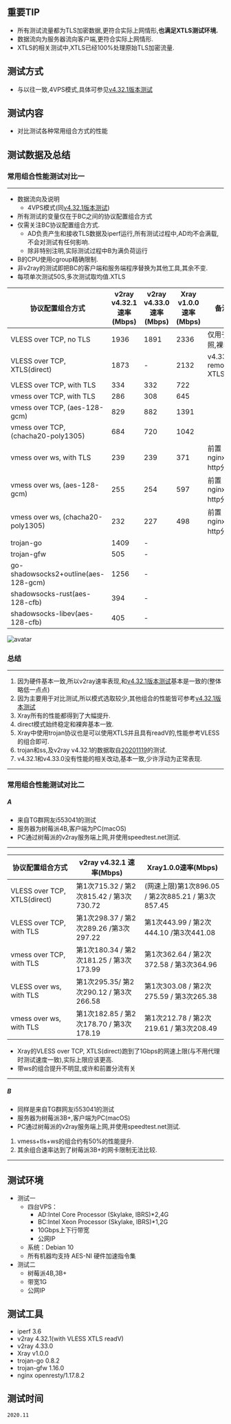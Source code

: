  ## 重要TIP

* 所有测试流量都为TLS加密数据,更符合实际上网情形,**也满足XTLS测试环境.**
* 数据流向为服务器流向客户端,更符合实际上网情形.
* XTLS的相关测试中,XTLS已经100%处理原始TLS加密流量.

## 测试方式
* 与以往一致,4VPS模式,具体可参见[v4.32.1版本测试](https://github.com/badO1a5A90/v2ray-doc/blob/master/v2ray_speed_test_v4.32.1.md)


## 测试内容

* 对比测试各种常用组合方式的性能


## 测试数据及总结

### 常用组合性能测试对比一
---

* 数据流向及说明
  * 4VPS模式(同[v4.32.1版本测试](https://github.com/badO1a5A90/v2ray-doc/blob/master/v2ray_speed_test_v4.32.1.md))
* 所有测试的变量仅在于BC之间的协议配置组合方式
* 仅需关注BC协议配置组合方式. 
  * AD负责产生和接收TLS数据及iperf运行,所有测试过程中,AD均不会满载,不会对测试有任何影响.
  * 除非特别注明,实际测试过程中B为满负荷运行
* B的CPU使用cgroup精确限制.
* 非v2ray的测试即把BC的客户端和服务端程序替换为其他工具,其余不变.
* 每项单次测试50S,多次测试取均值.XTLS

协议配置组合方式|v2ray v4.32.1速率(Mbps)|v2ray v4.33.0速率(Mbps)|Xray v1.0.0速率(Mbps)|备注
--- | ---| --- |  --- |---
VLESS over TCP, no TLS	|  1936  | 1891  |2336|仅用于对照,裸奔
VLESS over TCP, XTLS(direct)	|1873 | - | 2132|v4.33.0 removed XTLS
VLESS over TCP, with TLS	|334  | 332  |722
vmess over TCP, with TLS	| 286    | 308  |  645
vmess over TCP, (aes-128-gcm)	|829 |  882 |1391
vmess over TCP, (chacha20-poly1305)	| 684 | 720  |  1042
vmess over ws, with TLS	| 239  | 239  |371|前置nginx http分流
vmess over ws, (aes-128-gcm)	| 255  | 254  |597 |前置nginx http分流
vmess over ws, (chacha20-poly1305)	|  232  | 227 |498|前置nginx http分流
trojan-go	|  1409   |-|
trojan-gfw	|  505  | - |
go-shadowsocks2+outline(aes-128-gcm)	|  1256   |-|
shadowsocks-rust(aes-128-cfb)	|  394   |-|
shadowsocks-libev(aes-128-cfb)	|  405   |-|

![avatar](https://github.com/badO1a5A90/v2ray-doc/blob/main/performance_test/Xray/img/xray20201124.png?raw=true)

  ### 总结
  --- 
  1. 因为硬件基本一致,所以v2ray速率表现,和[v4.32.1版本测试](https://github.com/badO1a5A90/v2ray-doc/blob/master/v2ray_speed_test_v4.32.1.md)基本是一致的(整体略低一点点)
  2. 因为主要用于对比测试,所以模式选取较少,其他组合的性能皆可参考[v4.32.1版本测试](https://github.com/badO1a5A90/v2ray-doc/blob/master/v2ray_speed_test_v4.32.1.md)  
  3. Xray所有的性能都得到了大幅提升.
  4. direct模式始终稳定和裸奔基本一致.
  5. Xray中使用trojan协议也是可以使用XTLS并且具有readV的,性能参考VLESS的组合即可.
  6. trojan和ss,及v2ray v4.32.1的数据取自[20201119](https://github.com/badO1a5A90/v2ray-doc/blob/main/performance_test/Xray/speed_test_2020119.md)的测试.
  7. v4.32.1和v4.33.0没有性能的相关改动,基本一致,少许浮动为正常表现.
---

### 常用组合性能测试对比二
##### A
* 来自TG群网友i553041的测试
* 服务器为树莓派4B,客户端为PC(macOS)
* PC通过树莓派的v2ray服务端上网,并使用speedtest.net测试.

---

协议配置组合方式|v2ray v4.32.1 速率(Mbps)|Xray1.0.0速率(Mbps)
--- | ---| --- 
VLESS over TCP, XTLS(direct)	|第1次715.32 / 第2次815.42 / 第3次730.72 | (网速上限)第1次896.05 / 第2次885.21 / 第3次857.45
VLESS over TCP, with TLS	|第1次298.37 / 第2次289.26 /第3次297.22|第1次443.99 / 第2次444.10 /第3次441.08
vmess over TCP, with TLS	| 第1次180.34 / 第2次181.25 / 第3次173.99    |  第1次362.64 / 第2次372.58 / 第3次364.96
VLESS over ws, with TLS	|第1次295.35/ 第2次290.12 / 第3次266.58 | 第1次303.08 / 第2次275.59 / 第3次265.38
vmess over ws, with TLS	| 第1次182.85 / 第2次178.70 / 第3次178.19 |  第1次212.78 / 第2次219.61 / 第3次208.49

* Xray的VLESS over TCP, XTLS(direct)跑到了1Gbps的网速上限(与不用代理时测试速度一致),实际上限应该更高.
* 带ws的组合提升不明显,或许和前置分流有关
----
##### B

* 同样是来自TG群网友i553041的测试
* 服务器为树莓派3B+,客户端为PC(macOS)
* PC通过树莓派的v2ray服务端上网,并使用speedtest.net测试.

1. vmess+tls+ws的组合约有50%的性能提升.
2. 其余组合速率达到了树莓派3B+的网卡限制无法比较.

---
## 测试环境
* 测试一
  * 四台VPS：
      - AD:Intel Core Processor (Skylake, IBRS)*2,4G
      - BC:Intel Xeon Processor (Skylake, IBRS)*1,2G
      - 10Gbps上下行带宽
      - 公网IP
  * 系统：Debian 10
  * 所有机器均支持 AES-NI 硬件加速指令集
* 测试二
  * 树莓派4B,3B+
  * 带宽1G
  * 公网IP
  
## 测试工具
* iperf 3.6
* v2ray 4.32.1(with VLESS XTLS readV)
* v2ray 4.33.0
* Xray v1.0.0
* trojan-go 0.8.2
* trojan-gfw 1.16.0
* nginx openresty/1.17.8.2

## 测试时间
    2020.11
